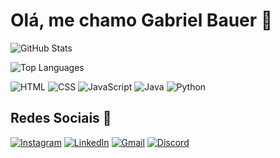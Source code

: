 # Olá, me chamo Gabriel Bauer 👋

![GitHub Stats](https://github-readme-stats.vercel.app/api?username=GabrielBauer01&show_icons=true&hide_title=true&hide=prs&count_private=true&theme=radical)

![Top Languages](https://github-readme-stats.vercel.app/api/top-langs/?username=GabrielBauer01&langs_count=5&layout=compact&theme=radical)

![HTML](https://img.shields.io/badge/-HTML-E34F26?style=flat-square&logo=html5&logoColor=white)
![CSS](https://img.shields.io/badge/-CSS-1572B6?style=flat-square&logo=css3&logoColor=white)
![JavaScript](https://img.shields.io/badge/-JavaScript-F7DF1E?style=flat-square&logo=javascript&logoColor=black)
![Java](https://img.shields.io/badge/-Java-007396?style=flat-square&logo=openjdk&logoColor=white)
![Python](https://img.shields.io/badge/-Python-3776AB?style=flat-square&logo=python&logoColor=white)

## Redes Sociais 📱
[![Instagram](https://img.shields.io/badge/-Instagram-E4405F?style=flat-square&logo=instagram&logoColor=white)](https://www.instagram.com/_gabriel.bauer/)
[![LinkedIn](https://img.shields.io/badge/-LinkedIn-0A66C2?style=flat-square&logo=linkedin&logoColor=white)](https://www.linkedin.com/in/gabriel-bauer-guimarães-b487a12aa)
[![Gmail](https://img.shields.io/badge/-Gmail-D14836?style=flat-square&logo=gmail&logoColor=white)](mailto:gabrielbs232@gmail.com)
[![Discord](https://img.shields.io/badge/-Discord-5865F2?style=flat-square&logo=discord&logoColor=white)](https://discord.com/users/bauer5870)

